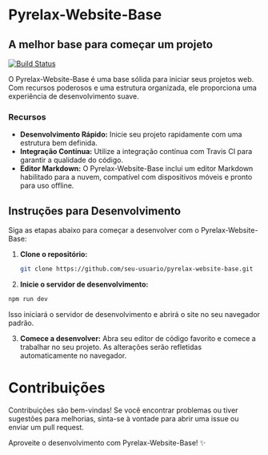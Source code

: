 # Pyrelax-Website-Base

## A melhor base para começar um projeto

[![Build Status](https://travis-ci.org/joemccann/dillinger.svg?branch=master)](https://travis-ci.org/joemccann/dillinger)

O Pyrelax-Website-Base é uma base sólida para iniciar seus projetos web. Com recursos poderosos e uma estrutura organizada, ele proporciona uma experiência de desenvolvimento suave.

### Recursos

- **Desenvolvimento Rápido:** Inicie seu projeto rapidamente com uma estrutura bem definida.
- **Integração Contínua:** Utilize a integração contínua com Travis CI para garantir a qualidade do código.
- **Editor Markdown:** O Pyrelax-Website-Base inclui um editor Markdown habilitado para a nuvem, compatível com dispositivos móveis e pronto para uso offline.

## Instruções para Desenvolvimento

Siga as etapas abaixo para começar a desenvolver com o Pyrelax-Website-Base:

1. **Clone o repositório:**
   ```bash
   git clone https://github.com/seu-usuario/pyrelax-website-base.git
   ```

2. **Inicie o servidor de desenvolvimento:**
```bash
npm run dev
```
Isso iniciará o servidor de desenvolvimento e abrirá o site no seu navegador padrão.

3. **Comece a desenvolver:**
Abra seu editor de código favorito e comece a trabalhar no seu projeto. As alterações serão refletidas automaticamente no navegador.

# Contribuições

Contribuições são bem-vindas! Se você encontrar problemas ou tiver sugestões para melhorias, sinta-se à vontade para abrir uma issue ou enviar um pull request.

Aproveite o desenvolvimento com Pyrelax-Website-Base! ✨